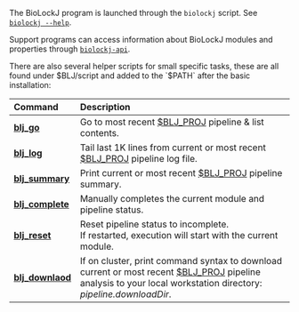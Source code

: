 
The BioLockJ program is launched through the `biolockj` script. See [`biolockj --help`](GENERATED/biolockj-help.md).

Support programs can access information about BioLockJ modules and properties through [`biolockj-api`](GENERATED/BioLockJ-Api.md). 

There are also several helper scripts for small specific tasks, these are all found under $BLJ/script and added to the `$PATH` after the basic installation:


| Command | Description |
| :-- | :-- |
| **[blj_go](https://github.com/msioda/BioLockJ/blob/master/script/blj_go?raw=true)** | Go to most recent [$BLJ_PROJ](https://github.com/msioda/BioLockJ/blob/master/script/blj_config?raw=true) pipeline & list contents. |
| **[blj_log](https://github.com/msioda/BioLockJ/blob/master/script/blj_log?raw=true)** | Tail last 1K lines from current or most recent [$BLJ_PROJ](https://github.com/msioda/BioLockJ/blob/master/script/blj_config?raw=true) pipeline log file. |
| **[blj_summary](https://github.com/msioda/BioLockJ/blob/master/script/blj_summary?raw=true)** | Print current or most recent [$BLJ_PROJ](https://github.com/msioda/BioLockJ/blob/master/script/blj_config?raw=true) pipeline summary. |
| **[blj_complete](https://github.com/msioda/BioLockJ/blob/master/script/blj_complete?raw=true)** | Manually completes the current module and pipeline status. |
| **[blj_reset](https://github.com/msioda/BioLockJ/blob/master/script/blj_reset?raw=true)** | Reset pipeline status to incomplete.<br>If restarted, execution will start with the current module.  |
| **[blj_downlaod](https://github.com/msioda/BioLockJ/blob/master/script/blj_download?raw=true)** | If on cluster, print command syntax to download current or most recent [$BLJ_PROJ](https://github.com/msioda/BioLockJ/blob/master/script/blj_config?raw=true) pipeline analysis to your local workstation directory: *pipeline.downloadDir*. |
